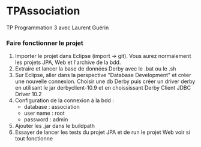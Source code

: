 TPAssociation
=============

TP Programmation 3 avec Laurent Guérin


### Faire fonctionner le projet

1. Importer le projet dans Eclipse (import -> git). Vous aurez normalement les projets JPA, Web et l'archive de la bdd.
2. Extraire et lancer la base de données Derby avec le .bat ou le .sh
3. Sur Eclipse, aller dans la perspective "Database Development" et créer une nouvelle connexion. Choisir une db Derby puis créer un driver derby en utilisant le jar derbyclient-10.9 et en choississant Derby Client JDBC Driver 10.2  
4. Configuration de la connexion à la bdd : 
    * database : association  
    * user name : root  
    * password : admin
5. Ajouter les .jar dans le buildpath
6. Essayer de lancer les tests du projet JPA et de run le projet Web voir si tout fonctionne
